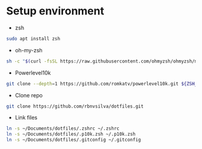 # Setup environment

* zsh
```sh
sudo apt install zsh
```

* oh-my-zsh
```sh
sh -c "$(curl -fsSL https://raw.githubusercontent.com/ohmyzsh/ohmyzsh/master/tools/install.sh)"
```

* Powerlevel10k
```sh
git clone --depth=1 https://github.com/romkatv/powerlevel10k.git ${ZSH_CUSTOM:-$HOME/.oh-my-zsh/custom}/themes/powerlevel10k
```

* Clone repo
```sh
git clone https://github.com/rbnvsilva/dotfiles.git
```

* Link files
```sh
ln -s ~/Documents/dotfiles/.zshrc ~/.zshrc
ln -s ~/Documents/dotfiles/.p10k.zsh ~/.p10k.zsh
ln -s ~/Documents/dotfiles/.gitconfig ~/.gitconfig
```
